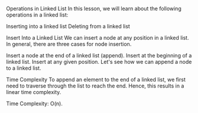 Operations in Linked List
In this lesson, we will learn about the following operations in a linked list:

Inserting into a linked list
Deleting from a linked list

Insert Into a Linked List
We can insert a node at any position in a linked list. In general, there are three cases for node insertion.

Insert a node at the end of a linked list (append).
Insert at the beginning of a linked list.
Insert at any given position.
Let's see how we can append a node to a linked list.

Time Complexity
To append an element to the end of a linked list, we first need to traverse through the list to reach the end. Hence, this results in a linear time complexity.

Time Complexity: O(n).

